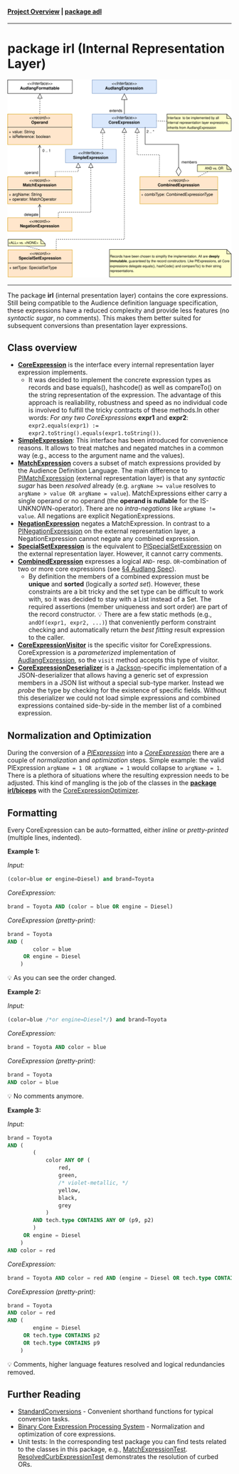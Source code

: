 #### [Project Overview](../../../../../../../README.md) | [package adl](../README.md)
----

# package irl (Internal Representation Layer)

![irl-overview](./irl.svg)

----

The package **irl** (internal presentation layer) contains the core expressions. Still being compatible to the Audience definition language specification, these expressions have a reduced complexity and provide less features (no *syntactic sugar*, no comments). This makes them better suited for subsequent conversions than presentation layer expressions.

## Class overview

 * **[CoreExpression](CoreExpression.java)** is the interface every internal representation layer expression implements.
   * It was decided to implement the concrete expression types as records and base equals(), hashcode() as well as compareTo() on the string representation of the expression. The advantage of this approach is realiability, robustness and speed as no individual code is involved to fulfill the tricky contracts of these methods.In other words: *For any two CoreExpressions* **expr1** and **expr2**: `expr2.equals(expr1) := expr2.toString().equals(expr1.toString())`.
 * **[SimpleExpression](SimpleExpression.java)**: This interface has been introduced for convenience reasons. It allows to treat matches and negated matches in a common way (e.g., access to the argument name and the values). 
 * **[MatchExpression](MatchExpression.java)** covers a subset of match expressions provided by the Audience Definition Language. The main difference to [PlMatchExpression](../erl/PlMatchExpression.java) (external representation layer) is that any *syntactic sugar* has been *resolved* already (e.g. `argName >= value` resolves to `argName > value OR argName = value`). MatchExpressions either carry a single operand or no operand (the **operand is nullable** for the IS-UNKNOWN-operator). There are no *intra-negations* like `argName != value`. All negations are explicit NegationExpressions.
 * **[NegationExpression](NegationExpression.java)** negates a MatchExpression. In contrast to a [PlNegationExpression](../erl/PlNegationExpression.java) on the external representation layer, a NegationExpression cannot negate any combined expression.
 * **[SpecialSetExpression](SpecialSetExpression.java)** is the equivalent to [PlSpecialSetExpression](../erl/PlSpecialSetExpression.java) on the external representation layer. However, it cannot carry comments.
 * **[CombinedExpression](CombinedExpression.java)** expresses a logical `AND`- resp. `OR`-combination of two or more core expressions (see [§4 Audlang Spec](https://github.com/KarlEilebrecht/audlang-spec/blob/main/doc/AudienceDefinitionLanguageSpecification.md#41-logical-and)).   
   * By definition the members of a combined expression must be **unique** and **sorted** (logically a *sorted set*). However, these constraints are a bit tricky and the set type can be difficult to work with, so it was decided to stay with a List instead of a Set. The required assertions (member uniqueness and sort order) are part of the record constructor. :bulb: There are a few static methods (e.g., `andOf(expr1, expr2, ...)`) that conveniently perform constraint checking and automatically return the *best fitting* result expression to the caller.
 * **[CoreExpressionVisitor](CoreExpressionVisitor.java)** is the specific visitor for CoreExpressions. CoreExpression is a *parameterized* implementation of [AudlangExpression](../AudlangExpression.java), so the `visit` method accepts this type of visitor.
 * **[CoreExpressionDeserializer](CoreExpressionDeserializer.java)** is a [Jackson](https://github.com/FasterXML/jackson)-specific implementation of a JSON-deserializer that allows having a generic set of expression members in a JSON list without a special sub-type marker. Instead we *probe* the type by checking for the existence of specific fields. Without this deserializer we could not load simple expressions and combined expressions contained side-by-side in the member list of a combined expression.

## Normalization and Optimization

During the conversion of a *[PlExpression](../erl/PlExpression.java)* into a *[CoreExpression](CoreExpression.java)* there are a couple of *normalization* and *optimization* steps. Simple example: the valid PlExpression `argName = 1 OR argName = 1` would collapse to `argName = 1`. There is a plethora of situations where the resulting expression needs to be adjusted. This kind of mangling is the job of the classes in the **[package irl/biceps](./biceps/README.md)** with the [CoreExpressionOptimizer](./biceps/CoreExpressionOptimizer.java).

## Formatting

Every CoreExpression can be auto-formatted, either *inline* or *pretty-printed* (multiple lines, indented).

**Example 1:**

*Input:*
```sql
(color=blue or engine=Diesel) and brand=Toyota
```

*CoreExpression:*
```sql
brand = Toyota AND (color = blue OR engine = Diesel)
```

*CoreExpression (pretty-print):*
```sql
brand = Toyota
AND (
        color = blue
     OR engine = Diesel
    )
```

:bulb: As you can see the order changed.

**Example 2:**

*Input:*
```sql
(color=blue /*or engine=Diesel*/) and brand=Toyota
```

*CoreExpression:*
```sql
brand = Toyota AND color = blue
```

*CoreExpression (pretty-print):*
```sql
brand = Toyota
AND color = blue
```

:bulb: No comments anymore.

**Example 3:**

*Input:*
```sql
brand = Toyota
AND (
        (
            color ANY OF (
                red,
                green,
                /* violet-metallic, */
                yellow,
                black,
                grey
            )
        AND tech.type CONTAINS ANY OF (p9, p2)
        )
     OR engine = Diesel
    )
AND color = red
```

*CoreExpression:*
```sql
brand = Toyota AND color = red AND (engine = Diesel OR tech.type CONTAINS p2 OR tech.type CONTAINS p9)
```

*CoreExpression (pretty-print):*
```sql
brand = Toyota
AND color = red
AND (
        engine = Diesel
     OR tech.type CONTAINS p2
     OR tech.type CONTAINS p9
    )
```

:bulb: Comments, higher language features resolved and logical redundancies removed.

## Further Reading
 * [StandardConversions](../cnv/StandardConversions.java) - Convenient shorthand functions for typical conversion tasks.
 * [Binary Core Expression Processing System](./biceps/README.md) - Normalization and optimization of core expressions.
 * Unit tests: In the corresponding test package you can find tests related to the classes in this package, e.g., [MatchExpressionTest](../../../../../../test/java/de/calamanari/adl/irl/MatchExpressionTest.java). [ResolvedCurbExpressionTest](../../../../../../test/java/de/calamanari/adl/irl/ResolvedCurbExpressionTest.java) demonstrates the resolution of curbed ORs.



